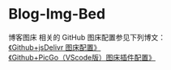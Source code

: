 # Blog-Img-Bed
博客图床
相关的 GitHub 图床配置参见下列博文：    
[《Github+jsDelivr 图床配置》](https://cn-dxtz.github.io/2020/02/11/杂/工具配置/博客/Github+jsDelivr%20图床配置/)    
[《Github+PicGo（VScode版）图床插件配置》](https://cn-dxtz.github.io/2020/02/11/杂/工具配置/博客/Github+PicGo（VScode版）图床插件配置/)
